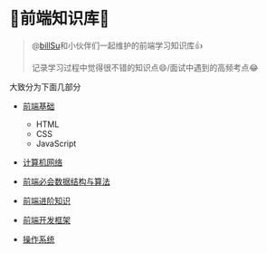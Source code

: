 # 🎨前端知识库🎨

> @[billSu](https://github.com/FangzhouSu)和小伙伴们一起维护的前端学习知识库👍
>
> 记录学习过程中觉得很不错的知识点😄/面试中遇到的高频考点😂

大致分为下面几部分

- [前端基础](1-前端基础)
  - HTML
  - CSS
  - JavaScript

- [计算机网络](2-计算机网络)
- [前端必会数据结构与算法](3-前端必会数据结构与算法)
- [前端进阶知识](4-前端进阶知识)
- [前端开发框架](5-前端开发框架)
- [操作系统](6-操作系统)

